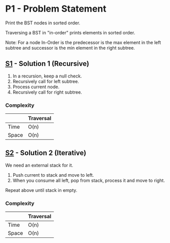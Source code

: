 # P1 - Problem Statement
Print the BST nodes in sorted order.

Traversing a BST in "in-order" prints elements in sorted order.

Note: For a node In-Order is the predecessor is the max element in the left subtree and successor is the min element in the right subtree.

## [S1](https://github.com/Lakshitnagar/DS-ALGO/blob/master/ds/binarySearchTree/p1/S1.java) - Solution 1 (Recursive)
1. In a recursion, keep a null check.
2. Recursively call for left subtree.
3. Process current node.
4. Recursively call for right subtree.

### Complexity

|               | Traversal     |
| ------------- | ------------- |
| Time          | O(n)          |
| Space         | O(n)          |

## [S2](https://github.com/Lakshitnagar/DS-ALGO/blob/master/ds/binarySearchTree/p1/S2.java) - Solution 2 (Iterative)
We need an external stack for it.
1. Push current to stack and move to left.
2. When you consume all left, pop from stack, process it and move to right.

Repeat above until stack in empty.

### Complexity

|               | Traversal     |
| ------------- | ------------- |
| Time          | O(n)          |
| Space         | O(n)          |
